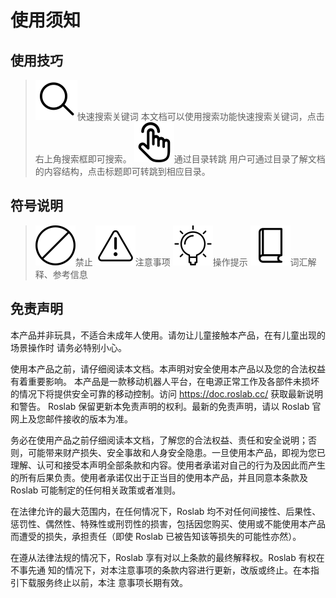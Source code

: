使用须知
===========

## 使用技巧
> <img class="logo" src="/static/image/search.svg">快速搜索关键词
> 本文档可以使用搜索功能快速搜索关键词，点击右上角搜索框即可搜索。
> <img class="logo" src="/static/image/click.svg">通过目录转跳
> 用户可通过目录了解文档的内容结构，点击标题即可转跳到相应目录。


## 符号说明

> <img class="logo" src="/static/image/no.svg">禁止
> <img class="logo" src="/static/image/attention.svg">注意事项
> <img class="logo" src="/static/image/idea.svg">操作提示
> <img class="logo" src="/static/image/doc.svg">词汇解释、参考信息

## 免责声明

本产品并非玩具，不适合未成年人使用。请勿让儿童接触本产品，在有儿童出现的场景操作时
请务必特别小心。

使用本产品之前，请仔细阅读本文档。本声明对安全使用本产品以及您的合法权益有着重要影响。
本产品是一款移动机器人平台，在电源正常工作及各部件未损坏的情况下将提供安全可靠的移动控制。访问 https://doc.roslab.cc/ 获取最新说明和警告。 Roslab 保留更新本免责声明的权利。最新的免责声明，请以 Roslab 官网上及您邮件接收的版本为准。

务必在使用产品之前仔细阅读本文档，了解您的合法权益、责任和安全说明；否则，可能带来财产损失、安全事故和人身安全隐患。一旦使用本产品，即视为您已理解、认可和接受本声明全部条款和内容。使用者承诺对自己的行为及因此而产生的所有后果负责。使用者承诺仅出于正当目的使用本产品，并且同意本条款及 Roslab 可能制定的任何相关政策或者准则。

在法律允许的最大范围内，在任何情况下，Roslab 均不对任何间接性、后果性、惩罚性、偶然性、特殊性或刑罚性的损害，包括因您购买、使用或不能使用本产品而遭受的损失，承担责任（即使 Roslab 已被告知该等损失的可能性亦然）。

在遵从法律法规的情况下，Roslab 享有对以上条款的最终解释权。Roslab 有权在不事先通
知的情况下，对本注意事项的条款内容进行更新，改版或终止。在本指引下载服务终止以前，本注
意事项长期有效。